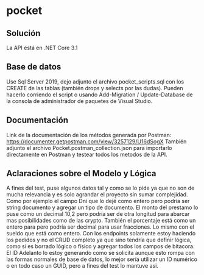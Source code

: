 # pocket

## Solución
La API está en .NET Core 3.1

## Base de datos
Use Sql Server 2019, dejo adjunto el archivo pocket_scripts.sql con los CREATE de las tablas (también drops y selects por las dudas). 
Pueden hacerlo corriendo el script o usando Add-Migration / Update-Database de la consola de administrador de paquetes de Visual Studio.

## Documentación
Link de la documentación de los métodos generada por Postman: https://documenter.getpostman.com/view/3257129/U16dSogX
También adjunto el archivo Pocket.postman_collection.json para importarlo directamente en Postman y testear todos los metodos de la API.

## Aclaraciones sobre el Modelo y Lógica
A fines del test, puse algunos datos tal y como se lo pide ya que no son de mucha relevancia y es solo agrandar el proyecto sin sumar complejidad.
Como por ejemplo el campo Dni que lo dejé como entero pero podría ser string documento y agregar un tipo de documento.
El monto del prestamo lo puse como un decimal 10,2 pero podría ser de otra longitud para abarcar mas posibilidades como de las crypto. 
También el porcentaje está como un entero para pero podría ser decimal para usar fracciones. Lo mismo con el sueldo que está como entero.
Con los endpoints solamente estoy haciendo los pedidos y no el CRUD completo ya que sino tendría que definir lógica, como si es borrado lógico o físico y agregar todos los campos de bitacora.
El ID Adelanto lo estoy generando como se solicita aunque esto rompa con las formas normales de base de datos, lo mejor sería utilizar un ID numérico o en todo caso un GUID, pero a fines del test lo mantuve asi.

